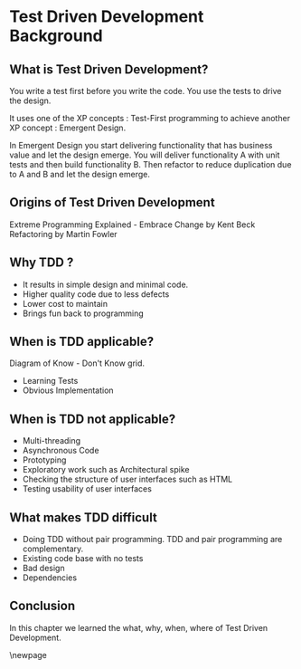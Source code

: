 # Test Driven Development Background #

## What is Test Driven Development? ##

You write a test first before you write the code. You use the tests to drive the design.

It uses one of the XP concepts : Test-First programming to achieve another XP concept : Emergent Design.

In Emergent Design you start delivering functionality that has business value and let the design emerge. You will deliver functionality A with unit tests and then build functionality B. Then refactor to reduce duplication due to A and B and let the design emerge.

## Origins of Test Driven Development ## 

Extreme Programming Explained - Embrace Change by Kent Beck
Refactoring by Martin Fowler

## Why TDD ? ## 

- It results in simple design and minimal code.
- Higher quality code due to less defects
- Lower cost to maintain
- Brings fun back to programming

## When is TDD applicable? ## 

Diagram of Know - Don't Know grid.

- Learning Tests
- Obvious Implementation

## When is TDD not applicable? ## 

- Multi-threading
- Asynchronous Code
- Prototyping
- Exploratory work such as Architectural spike
- Checking the structure of user interfaces such as HTML
- Testing usability of user interfaces

## What makes TDD difficult ## 

- Doing TDD without pair programming. TDD and pair programming are complementary.
- Existing code base with no tests
- Bad design
- Dependencies

## Conclusion ##

In this chapter we learned the what, why, when, where of Test Driven Development.

\newpage
